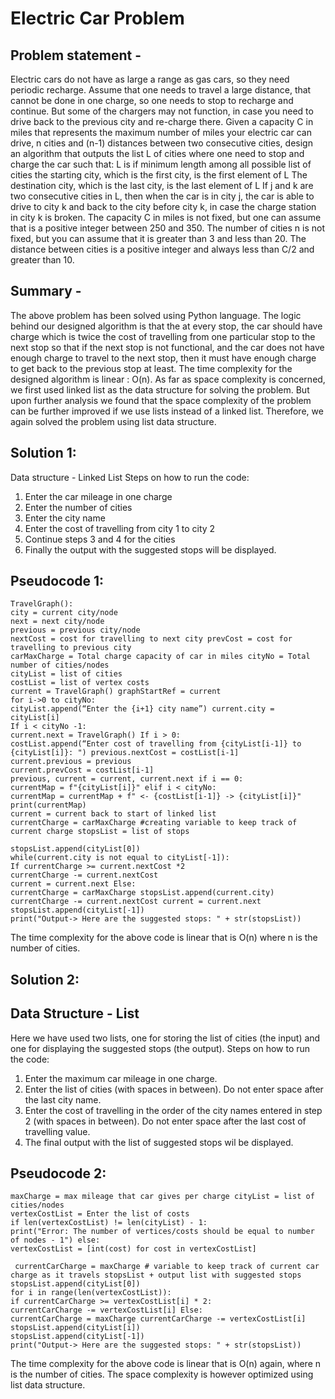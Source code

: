 # Electric Car Problem
## Problem statement -
Electric cars do not have as large a range as gas cars, so they need periodic recharge. Assume that one needs to travel a large distance, that cannot be done in one charge, so one needs to stop to recharge and continue. But some of the chargers may not function, in case you need to drive back to the previous city and re-charge there. Given a capacity C in miles that represents the maximum number of miles your electric car can drive, n cities and (n-1) distances between two consecutive cities, design an algorithm that outputs the list L of cities where one need to stop and charge the car such that:
L is if minimum length among all possible list of cities
the starting city, which is the first city, is the first element of L
The destination city, which is the last city, is the last element of L
If j and k are two consecutive cities in L, then when the car is in city j, the car is able to drive to city k and back to the city before city k, in case the charge station in city k is broken.
The capacity C in miles is not fixed, but one can assume that is a positive integer between 250 and 350. The number of 
cities n is not fixed, but you can assume that it is greater than 3 and less than 20. The distance between cities is a 
positive integer and always less than C/2 and greater than 10.


## Summary -
The above problem has been solved using Python language. The logic behind our designed algorithm is that the at every stop, the car should have charge which is twice the cost of travelling from one particular stop to the next stop so that if the next stop is not functional, and the car does not have enough charge to travel to the next stop, then it must have enough charge to get back to the previous stop at least. The time complexity for the designed algorithm is linear : O(n). As far as space complexity is concerned, we first used linked list as the data structure for solving the problem. But upon further analysis we found that the space complexity of the problem can be further improved if we use lists instead of a linked list. Therefore, we again solved the problem using list data structure.

## Solution 1:
Data structure - Linked List
Steps on how to run the code:
1. Enter the car mileage in one charge
2. Enter the number of cities
3. Enter the city name
4. Enter the cost of travelling from city 1 to city 2
5. Continue steps 3 and 4 for the cities
6. Finally the output with the suggested stops will be displayed.

## Pseudocode 1:
```
TravelGraph():
city = current city/node
next = next city/node
previous = previous city/node
nextCost = cost for travelling to next city prevCost = cost for travelling to previous city
carMaxCharge = Total charge capacity of car in miles cityNo = Total number of cities/nodes
cityList = list of cities
costList = list of vertex costs
current = TravelGraph() graphStartRef = current
for i->0 to cityNo:
cityList.append(“Enter the {i+1} city name”) current.city = cityList[i]
If i < cityNo -1:
current.next = TravelGraph() If i > 0:
costList.append(“Enter cost of travelling from {cityList[i-1]} to {cityList[i]}: ") previous.nextCost = costList[i-1]
current.previous = previous
current.prevCost = costList[i-1]
previous, current = current, current.next if i == 0:
currentMap = f"{cityList[i]}" elif i < cityNo:
currentMap = currentMap + f" <- {costList[i-1]} -> {cityList[i]}" print(currentMap)
current = current back to start of linked list
currentCharge = carMaxCharge #creating variable to keep track of current charge stopsList = list of stops

stopsList.append(cityList[0])
while(current.city is not equal to cityList[-1]):
If currentCharge >= current.nextCost *2
currentCharge -= current.nextCost
current = current.next Else:
currentCharge = carMaxCharge stopsList.append(current.city) currentCharge -= current.nextCost current = current.next
stopsList.append(cityList[-1])
print("Output-> Here are the suggested stops: " + str(stopsList))
```
The time complexity for the above code is linear that is O(n) where n is the number of cities.
 
## Solution 2:
## Data Structure - List
Here we have used two lists, one for storing the list of cities (the input) and one for displaying the suggested stops (the output).
Steps on how to run the code:
1. Enter the maximum car mileage in one charge.
2. Enter the list of cities (with spaces in between). Do not enter space after the last city
name.
3. Enter the cost of travelling in the order of the city names entered in step 2 (with spaces
in between). Do not enter space after the last cost of travelling value.
4. The final output with the list of suggested stops wil be displayed.
## Pseudocode 2:
```
maxCharge = max mileage that car gives per charge cityList = list of cities/nodes
vertexCostList = Enter the list of costs
if len(vertexCostList) != len(cityList) - 1:
print("Error: The number of vertices/costs should be equal to number of nodes - 1") else:
vertexCostList = [int(cost) for cost in vertexCostList]
 
 currentCarCharge = maxCharge # variable to keep track of current car charge as it travels stopsList + output list with suggested stops
stopsList.append(cityList[0])
for i in range(len(vertexCostList)):
if currentCarCharge >= vertexCostList[i] * 2:
currentCarCharge -= vertexCostList[i] Else:
currentCarCharge = maxCharge currentCarCharge -= vertexCostList[i] stopsList.append(cityList[i])
stopsList.append(cityList[-1])
print("Output-> Here are the suggested stops: " + str(stopsList))
```
The time complexity for the above code is linear that is O(n) again, where n is the number of cities.
The space complexity is however optimized using list data structure.


  
